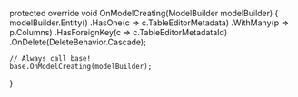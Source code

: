 protected override void OnModelCreating(ModelBuilder modelBuilder)
{
    modelBuilder.Entity<TableEditorColumnMetadata>()
        .HasOne(c => c.TableEditorMetadata)
        .WithMany(p => p.Columns)
        .HasForeignKey(c => c.TableEditorMetadataId)
        .OnDelete(DeleteBehavior.Cascade);

    // Always call base!
    base.OnModelCreating(modelBuilder);
}